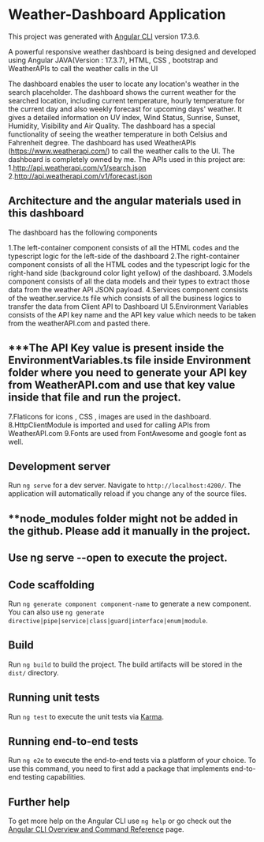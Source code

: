 # Weather-Dashboard Application

This project was generated with [Angular CLI](https://github.com/angular/angular-cli) version 17.3.6.



A powerful responsive weather dashboard is being designed and developed using Angular JAVA(Version : 17.3.7), HTML, CSS , bootstrap and WeatherAPIs to call the weather calls in the UI

The dashboard enables the user to locate any location's weather in the search placeholder. The dashboard shows the current weather for the searched location, including current temperature, hourly temperature for the current day and also weekly forecast for upcoming days' weather. It gives a detailed information on UV index, Wind Status, Sunrise, Sunset, Humidity, Visibility and Air Quality. The dashboard has a special functionality of seeing the weather temperature in both Celsius and Fahrenheit degree. The dashboard has used WeatherAPIs (https://www.weatherapi.com/) to call the weather calls to the UI. The dashboard is completely owned by me. The APIs used in this project are: 1.http://api.weatherapi.com/v1/search.json 2.http://api.weatherapi.com/v1/forecast.json

## Architecture and the angular materials used in this dashboard  
The dashboard has the following components

1.The left-container component consists of all the HTML codes and the typescript logic for the left-side of the dashboard
2.The right-container component consists of all the HTML codes and the typescript logic for the right-hand side (background color light yellow) of the dashboard.
3.Models component consists of all the data models and their types to extract those data from the weather API JSON payload.
4.Services component consists of the weather.service.ts file which consists of all the business logics to transfer the data from Client API to Dashboard UI
5.Environment Variables consists of the API key name and the API key value which needs to be taken from the weatherAPI.com and pasted there. 
## ***The API Key value is present inside the EnvironmentVariables.ts file inside Environment folder where you need to generate your API key from WeatherAPI.com and use that key value inside that file and run the project.
7.Flaticons for icons , CSS , images are used in the dashboard.
8.HttpClientModule is imported and used for calling APIs from WeatherAPI.com
9.Fonts are used from FontAwesome and google font as well.
    

## Development server

Run `ng serve` for a dev server. Navigate to `http://localhost:4200/`. The application will automatically reload if you change any of the source files.

## **node_modules folder might not be added in the github. Please add it manually in the project.
## Use ng serve --open to execute the project.

## Code scaffolding

Run `ng generate component component-name` to generate a new component. You can also use `ng generate directive|pipe|service|class|guard|interface|enum|module`.

## Build

Run `ng build` to build the project. The build artifacts will be stored in the `dist/` directory.

## Running unit tests

Run `ng test` to execute the unit tests via [Karma](https://karma-runner.github.io).

## Running end-to-end tests

Run `ng e2e` to execute the end-to-end tests via a platform of your choice. To use this command, you need to first add a package that implements end-to-end testing capabilities.

## Further help

To get more help on the Angular CLI use `ng help` or go check out the [Angular CLI Overview and Command Reference](https://angular.io/cli) page.
